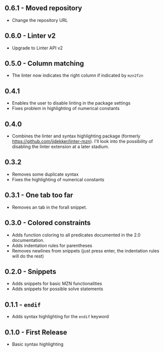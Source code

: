 ## 0.6.1 - Moved repository
- Change the repository URL

## 0.6.0 - Linter v2
- Upgrade to Linter API v2

## 0.5.0 - Column matching
- The linter now indicates the right column if indicated by `mzn2fzn`

## 0.4.1
- Enables the user to disable linting in the package settings
- Fixes problem in highlighting of numerical constants

## 0.4.0
- Combines the linter and syntax highlighting package (formerly https://github.com/jjdekker/linter-mzn). I'll look into the possibility of disabling the linter extension at a later stadium.

## 0.3.2
- Removes some duplicate syntax
- Fixes the highlighting of numerical constants

## 0.3.1 - One tab too far
- Removes an tab in the forall snippet.

## 0.3.0 - Colored constraints
- Adds function coloring to all predicates documented in the 2.0 documentation.
- Adds indentation rules for parentheses
- Removes newlines from snippets (just press enter, the indentation rules will do the rest)

## 0.2.0 - Snippets
- Adds snippets for basic MZN functionalities
- Adds snippets for possible solve statements

## 0.1.1 - `endif`
- Adds syntax highlighting for the `endif` keyword

## 0.1.0 - First Release
- Basic syntax highlighting

